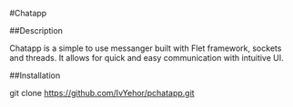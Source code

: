 #Chatapp

##Description

Chatapp is a simple to use messanger built with Flet framework, sockets and threads. It allows for quick and easy communication with intuitive UI.

##Installation

git clone https://github.com/IvYehor/pchatapp.git

